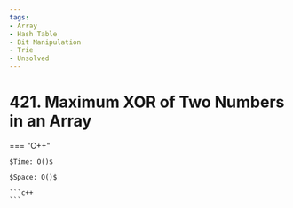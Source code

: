 ```yaml
---
tags:
- Array
- Hash Table
- Bit Manipulation
- Trie
- Unsolved
---
```



# 421. Maximum XOR of Two Numbers in an Array

=== "C++"

    $Time: O()$

    $Space: O()$

    ```c++
    ```